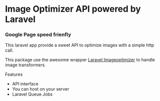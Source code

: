 # Image Optimizer API powered by Laravel
### Google Page speed frienfly

This laravel app provide a sweet API to optimize images with a simple http call.

This package use the awesome wrapper [Laravel Imageoptimizer](https://github.com/approached/laravel-image-optimizer) to handle image transformers.

Features

- API interface
- You can host on your server
- Laravel Queue Jobs